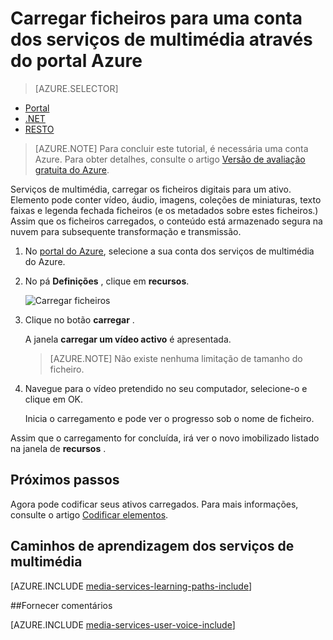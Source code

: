 <properties
    pageTitle=" Carregar ficheiros para uma conta dos serviços de multimédia através do portal Azure | Microsoft Azure"
    description="Neste tutorial orienta-o através dos passos de carregar ficheiros para uma conta dos serviços de multimédia através do portal Azure"
    services="media-services"
    documentationCenter=""
    authors="Juliako"
    manager="erikre"
    editor=""/>

<tags
    ms.service="media-services"
    ms.workload="media"
    ms.tgt_pltfrm="na"
    ms.devlang="na"
    ms.topic="get-started-article"
    ms.date="10/14/2016"
    ms.author="juliako"/>


# <a name="upload-files-into-a-media-services-account-using-the-azure-portal"></a>Carregar ficheiros para uma conta dos serviços de multimédia através do portal Azure 

> [AZURE.SELECTOR]
- [Portal](media-services-portal-upload-files.md)
- [.NET](media-services-dotnet-upload-files.md)
- [RESTO](media-services-rest-upload-files.md)

> [AZURE.NOTE] Para concluir este tutorial, é necessária uma conta Azure. Para obter detalhes, consulte o artigo [Versão de avaliação gratuita do Azure](https://azure.microsoft.com/pricing/free-trial/). 

Serviços de multimédia, carregar os ficheiros digitais para um ativo. Elemento pode conter vídeo, áudio, imagens, coleções de miniaturas, texto faixas e legenda fechada ficheiros (e os metadados sobre estes ficheiros.) Assim que os ficheiros carregados, o conteúdo está armazenado segura na nuvem para subsequente transformação e transmissão.
 
1. No [portal do Azure](https://portal.azure.com/), selecione a sua conta dos serviços de multimédia do Azure.

2. No pá **Definições** , clique em **recursos**.

    ![Carregar ficheiros](./media/media-services-portal-vod-get-started/media-services-upload.png)

3. Clique no botão **carregar** .

    A janela **carregar um vídeo activo** é apresentada.

    >[AZURE.NOTE] Não existe nenhuma limitação de tamanho do ficheiro.
    
4. Navegue para o vídeo pretendido no seu computador, selecione-o e clique em OK.  

    Inicia o carregamento e pode ver o progresso sob o nome de ficheiro.  

Assim que o carregamento for concluída, irá ver o novo imobilizado listado na janela de **recursos** . 


## <a name="next-steps"></a>Próximos passos

Agora pode codificar seus ativos carregados. Para mais informações, consulte o artigo [Codificar elementos](media-services-portal-encode.md).

## <a name="media-services-learning-paths"></a>Caminhos de aprendizagem dos serviços de multimédia

[AZURE.INCLUDE [media-services-learning-paths-include](../../includes/media-services-learning-paths-include.md)]

##<a name="provide-feedback"></a>Fornecer comentários

[AZURE.INCLUDE [media-services-user-voice-include](../../includes/media-services-user-voice-include.md)]


